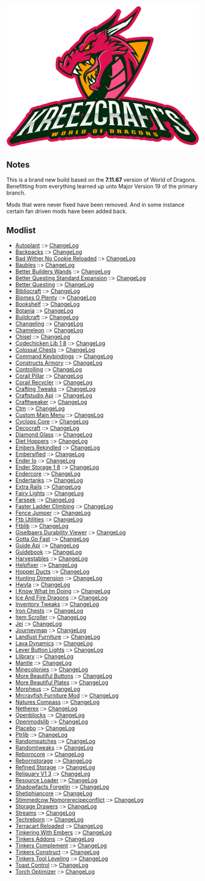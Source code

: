![WORLD OF DRAGONS - Player's Choice LOGO](https://github.com/kreezxil/kreezcraft.com/blob/master/clean-background.png)

## Notes
This is a brand new build based on the **7.11.67** version of World of Dragons. Benefitting from everything learned up unto Major Version 19 of the primary branch.

Mods that were never fixed have been removed. And in some instance certain fan driven mods have been added back.

## Modlist
- [Autoplant](https://www.curseforge.com/minecraft/mc-mods/autoplant) ::> [ChangeLog](https://www.curseforge.com/minecraft/mc-mods/autoplant/files/2432151)
- [Backpacks](https://www.curseforge.com/minecraft/mc-mods/backpacks) ::> [ChangeLog](https://www.curseforge.com/minecraft/mc-mods/backpacks/files/2772382)
- [Bad Wither No Cookie Reloaded](https://www.curseforge.com/minecraft/mc-mods/bad-wither-no-cookie-reloaded) ::> [ChangeLog](https://www.curseforge.com/minecraft/mc-mods/bad-wither-no-cookie-reloaded/files/2638317)
- [Baubles](https://www.curseforge.com/minecraft/mc-mods/baubles) ::> [ChangeLog](https://www.curseforge.com/minecraft/mc-mods/baubles/files/2518667)
- [Better Builders Wands](https://www.curseforge.com/minecraft/mc-mods/better-builders-wands) ::> [ChangeLog](https://www.curseforge.com/minecraft/mc-mods/better-builders-wands/files/2691084)
- [Better Questing Standard Expansion](https://www.curseforge.com/minecraft/mc-mods/better-questing-standard-expansion) ::> [ChangeLog](https://www.curseforge.com/minecraft/mc-mods/better-questing-standard-expansion/files/2828981)
- [Better Questing](https://www.curseforge.com/minecraft/mc-mods/better-questing) ::> [ChangeLog](https://www.curseforge.com/minecraft/mc-mods/better-questing/files/2828947)
- [Bibliocraft](https://www.curseforge.com/minecraft/mc-mods/bibliocraft) ::> [ChangeLog](https://www.curseforge.com/minecraft/mc-mods/bibliocraft/files/2574880)
- [Biomes O Plenty](https://www.curseforge.com/minecraft/mc-mods/biomes-o-plenty) ::> [ChangeLog](https://www.curseforge.com/minecraft/mc-mods/biomes-o-plenty/files/2814040)
- [Bookshelf](https://www.curseforge.com/minecraft/mc-mods/bookshelf) ::> [ChangeLog](https://www.curseforge.com/minecraft/mc-mods/bookshelf/files/2803161)
- [Botania](https://www.curseforge.com/minecraft/mc-mods/botania) ::> [ChangeLog](https://www.curseforge.com/minecraft/mc-mods/botania/files/2782181)
- [Buildcraft](https://www.curseforge.com/minecraft/mc-mods/buildcraft) ::> [ChangeLog](https://www.curseforge.com/minecraft/mc-mods/buildcraft/files/2796760)
- [Changeling](https://www.curseforge.com/minecraft/mc-mods/changeling) ::> [ChangeLog](https://www.curseforge.com/minecraft/mc-mods/changeling/files/2817199)
- [Chameleon](https://www.curseforge.com/minecraft/mc-mods/chameleon) ::> [ChangeLog](https://www.curseforge.com/minecraft/mc-mods/chameleon/files/2450900)
- [Chisel](https://www.curseforge.com/minecraft/mc-mods/chisel) ::> [ChangeLog](https://www.curseforge.com/minecraft/mc-mods/chisel/files/2813538)
- [Codechicken Lib 1 8](https://www.curseforge.com/minecraft/mc-mods/codechicken-lib-1-8) ::> [ChangeLog](https://www.curseforge.com/minecraft/mc-mods/codechicken-lib-1-8/files/2779848)
- [Colossal Chests](https://www.curseforge.com/minecraft/mc-mods/colossal-chests) ::> [ChangeLog](https://www.curseforge.com/minecraft/mc-mods/colossal-chests/files/2718588)
- [Command Keybindings](https://www.curseforge.com/minecraft/mc-mods/command-keybindings) ::> [ChangeLog](https://www.curseforge.com/minecraft/mc-mods/command-keybindings/files/2804601)
- [Constructs Armory](https://www.curseforge.com/minecraft/mc-mods/constructs-armory) ::> [ChangeLog](https://www.curseforge.com/minecraft/mc-mods/constructs-armory/files/2821527)
- [Controlling](https://www.curseforge.com/minecraft/mc-mods/controlling) ::> [ChangeLog](https://www.curseforge.com/minecraft/mc-mods/controlling/files/2731319)
- [Corail Pillar](https://www.curseforge.com/minecraft/mc-mods/corail-pillar) ::> [ChangeLog](https://www.curseforge.com/minecraft/mc-mods/corail-pillar/files/2631798)
- [Corail Recycler](https://www.curseforge.com/minecraft/mc-mods/corail-recycler) ::> [ChangeLog](https://www.curseforge.com/minecraft/mc-mods/corail-recycler/files/2753557)
- [Crafting Tweaks](https://www.curseforge.com/minecraft/mc-mods/crafting-tweaks) ::> [ChangeLog](https://www.curseforge.com/minecraft/mc-mods/crafting-tweaks/files/2562139)
- [Craftstudio Api](https://www.curseforge.com/minecraft/mc-mods/craftstudio-api) ::> [ChangeLog](https://www.curseforge.com/minecraft/mc-mods/craftstudio-api/files/2661859)
- [Crafttweaker](https://www.curseforge.com/minecraft/mc-mods/crafttweaker) ::> [ChangeLog](https://www.curseforge.com/minecraft/mc-mods/crafttweaker/files/2724129)
- [Ctm](https://www.curseforge.com/minecraft/mc-mods/ctm) ::> [ChangeLog](https://www.curseforge.com/minecraft/mc-mods/ctm/files/2832564)
- [Custom Main Menu](https://www.curseforge.com/minecraft/mc-mods/custom-main-menu) ::> [ChangeLog](https://www.curseforge.com/minecraft/mc-mods/custom-main-menu/files/2638282)
- [Cyclops Core](https://www.curseforge.com/minecraft/mc-mods/cyclops-core) ::> [ChangeLog](https://www.curseforge.com/minecraft/mc-mods/cyclops-core/files/2831241)
- [Decocraft](https://www.curseforge.com/minecraft/mc-mods/decocraft) ::> [ChangeLog](https://www.curseforge.com/minecraft/mc-mods/decocraft/files/2777813)
- [Diamond Glass](https://www.curseforge.com/minecraft/mc-mods/diamond-glass) ::> [ChangeLog](https://www.curseforge.com/minecraft/mc-mods/diamond-glass/files/2693747)
- [Diet Hoppers](https://www.curseforge.com/minecraft/mc-mods/diet-hoppers) ::> [ChangeLog](https://www.curseforge.com/minecraft/mc-mods/diet-hoppers/files/2482543)
- [Embers Rekindled](https://www.curseforge.com/minecraft/mc-mods/embers-rekindled) ::> [ChangeLog](https://www.curseforge.com/minecraft/mc-mods/embers-rekindled/files/2697221)
- [Embersified](https://www.curseforge.com/minecraft/mc-mods/embersified) ::> [ChangeLog](https://www.curseforge.com/minecraft/mc-mods/embersified/files/2621911)
- [Ender Io](https://www.curseforge.com/minecraft/mc-mods/ender-io) ::> [ChangeLog](https://www.curseforge.com/minecraft/mc-mods/ender-io/files/2809869)
- [Ender Storage 1 8](https://www.curseforge.com/minecraft/mc-mods/ender-storage-1-8) ::> [ChangeLog](https://www.curseforge.com/minecraft/mc-mods/ender-storage-1-8/files/2755787)
- [Endercore](https://www.curseforge.com/minecraft/mc-mods/endercore) ::> [ChangeLog](https://www.curseforge.com/minecraft/mc-mods/endercore/files/2822401)
- [Endertanks](https://www.curseforge.com/minecraft/mc-mods/endertanks) ::> [ChangeLog](https://www.curseforge.com/minecraft/mc-mods/endertanks/files/2664673)
- [Extra Rails](https://www.curseforge.com/minecraft/mc-mods/extra-rails) ::> [ChangeLog](https://www.curseforge.com/minecraft/mc-mods/extra-rails/files/2441517)
- [Fairy Lights](https://www.curseforge.com/minecraft/mc-mods/fairy-lights) ::> [ChangeLog](https://www.curseforge.com/minecraft/mc-mods/fairy-lights/files/2738484)
- [Farseek](https://www.curseforge.com/minecraft/mc-mods/farseek) ::> [ChangeLog](https://www.curseforge.com/minecraft/mc-mods/farseek/files/2832659)
- [Faster Ladder Climbing](https://www.curseforge.com/minecraft/mc-mods/faster-ladder-climbing) ::> [ChangeLog](https://www.curseforge.com/minecraft/mc-mods/faster-ladder-climbing/files/2512758)
- [Fence Jumper](https://www.curseforge.com/minecraft/mc-mods/fence-jumper) ::> [ChangeLog](https://www.curseforge.com/minecraft/mc-mods/fence-jumper/files/2591087)
- [Ftb Utilities](https://www.curseforge.com/minecraft/mc-mods/ftb-utilities) ::> [ChangeLog](https://www.curseforge.com/minecraft/mc-mods/ftb-utilities/files/2835289)
- [Ftblib](https://www.curseforge.com/minecraft/mc-mods/ftblib) ::> [ChangeLog](https://www.curseforge.com/minecraft/mc-mods/ftblib/files/2832410)
- [Giselbaers Durability Viewer](https://www.curseforge.com/minecraft/mc-mods/giselbaers-durability-viewer) ::> [ChangeLog](https://www.curseforge.com/minecraft/mc-mods/giselbaers-durability-viewer/files/2533615)
- [Gotta Go Fast](https://www.curseforge.com/minecraft/mc-mods/gotta-go-fast) ::> [ChangeLog](https://www.curseforge.com/minecraft/mc-mods/gotta-go-fast/files/2553444)
- [Guide Api](https://www.curseforge.com/minecraft/mc-mods/guide-api) ::> [ChangeLog](https://www.curseforge.com/minecraft/mc-mods/guide-api/files/2645992)
- [Guidebook](https://www.curseforge.com/minecraft/mc-mods/guidebook) ::> [ChangeLog](https://www.curseforge.com/minecraft/mc-mods/guidebook/files/2727861)
- [Harvestables](https://www.curseforge.com/minecraft/mc-mods/harvestables) ::> [ChangeLog](https://www.curseforge.com/minecraft/mc-mods/harvestables/files/2482225)
- [Helpfixer](https://www.curseforge.com/minecraft/mc-mods/helpfixer) ::> [ChangeLog](https://www.curseforge.com/minecraft/mc-mods/helpfixer/files/2479308)
- [Hopper Ducts](https://www.curseforge.com/minecraft/mc-mods/hopper-ducts) ::> [ChangeLog](https://www.curseforge.com/minecraft/mc-mods/hopper-ducts/files/2454832)
- [Hunting Dimension](https://www.curseforge.com/minecraft/mc-mods/hunting-dimension) ::> [ChangeLog](https://www.curseforge.com/minecraft/mc-mods/hunting-dimension/files/2827894)
- [Hwyla](https://www.curseforge.com/minecraft/mc-mods/hwyla) ::> [ChangeLog](https://www.curseforge.com/minecraft/mc-mods/hwyla/files/2568751)
- [I Know What Im Doing](https://www.curseforge.com/minecraft/mc-mods/i-know-what-im-doing) ::> [ChangeLog](https://www.curseforge.com/minecraft/mc-mods/i-know-what-im-doing/files/2469710)
- [Ice And Fire Dragons](https://www.curseforge.com/minecraft/mc-mods/ice-and-fire-dragons) ::> [ChangeLog](https://www.curseforge.com/minecraft/mc-mods/ice-and-fire-dragons/files/2803425)
- [Inventory Tweaks](https://www.curseforge.com/minecraft/mc-mods/inventory-tweaks) ::> [ChangeLog](https://www.curseforge.com/minecraft/mc-mods/inventory-tweaks/files/2670367)
- [Iron Chests](https://www.curseforge.com/minecraft/mc-mods/iron-chests) ::> [ChangeLog](https://www.curseforge.com/minecraft/mc-mods/iron-chests/files/2747935)
- [Item Scroller](https://www.curseforge.com/minecraft/mc-mods/item-scroller) ::> [ChangeLog](https://www.curseforge.com/minecraft/mc-mods/item-scroller/files/2581199)
- [Jei](https://www.curseforge.com/minecraft/mc-mods/jei) ::> [ChangeLog](https://www.curseforge.com/minecraft/mc-mods/jei/files/2822849)
- [Journeymap](https://www.curseforge.com/minecraft/mc-mods/journeymap) ::> [ChangeLog](https://www.curseforge.com/minecraft/mc-mods/journeymap/files/2835429)
- [Landlust Furniture](https://www.curseforge.com/minecraft/mc-mods/landlust-furniture) ::> [ChangeLog](https://www.curseforge.com/minecraft/mc-mods/landlust-furniture/files/2522996)
- [Lava Dynamics](https://www.curseforge.com/minecraft/mc-mods/lava-dynamics) ::> [ChangeLog](https://www.curseforge.com/minecraft/mc-mods/lava-dynamics/files/2815114)
- [Lever Button Lights](https://www.curseforge.com/minecraft/mc-mods/lever-button-lights) ::> [ChangeLog](https://www.curseforge.com/minecraft/mc-mods/lever-button-lights/files/2573710)
- [Llibrary](https://www.curseforge.com/minecraft/mc-mods/llibrary) ::> [ChangeLog](https://www.curseforge.com/minecraft/mc-mods/llibrary/files/2704186)
- [Mantle](https://www.curseforge.com/minecraft/mc-mods/mantle) ::> [ChangeLog](https://www.curseforge.com/minecraft/mc-mods/mantle/files/2713386)
- [Minecolonies](https://www.curseforge.com/minecraft/mc-mods/minecolonies) ::> [ChangeLog](https://www.curseforge.com/minecraft/mc-mods/minecolonies/files/2835724)
- [More Beautiful Buttons](https://www.curseforge.com/minecraft/mc-mods/more-beautiful-buttons) ::> [ChangeLog](https://www.curseforge.com/minecraft/mc-mods/more-beautiful-buttons/files/2563092)
- [More Beautiful Plates](https://www.curseforge.com/minecraft/mc-mods/more-beautiful-plates) ::> [ChangeLog](https://www.curseforge.com/minecraft/mc-mods/more-beautiful-plates/files/2482063)
- [Morpheus](https://www.curseforge.com/minecraft/mc-mods/morpheus) ::> [ChangeLog](https://www.curseforge.com/minecraft/mc-mods/morpheus/files/2664449)
- [Mrcrayfish Furniture Mod](https://www.curseforge.com/minecraft/mc-mods/mrcrayfish-furniture-mod) ::> [ChangeLog](https://www.curseforge.com/minecraft/mc-mods/mrcrayfish-furniture-mod/files/2749993)
- [Natures Compass](https://www.curseforge.com/minecraft/mc-mods/natures-compass) ::> [ChangeLog](https://www.curseforge.com/minecraft/mc-mods/natures-compass/files/2835692)
- [Netherex](https://www.curseforge.com/minecraft/mc-mods/netherex) ::> [ChangeLog](https://www.curseforge.com/minecraft/mc-mods/netherex/files/2783989)
- [Openblocks](https://www.curseforge.com/minecraft/mc-mods/openblocks) ::> [ChangeLog](https://www.curseforge.com/minecraft/mc-mods/openblocks/files/2699056)
- [Openmodslib](https://www.curseforge.com/minecraft/mc-mods/openmodslib) ::> [ChangeLog](https://www.curseforge.com/minecraft/mc-mods/openmodslib/files/2699055)
- [Placebo](https://www.curseforge.com/minecraft/mc-mods/placebo) ::> [ChangeLog](https://www.curseforge.com/minecraft/mc-mods/placebo/files/2694382)
- [Ptrlib](https://www.curseforge.com/minecraft/mc-mods/ptrlib) ::> [ChangeLog](https://www.curseforge.com/minecraft/mc-mods/ptrlib/files/2685154)
- [Randompatches](https://www.curseforge.com/minecraft/mc-mods/randompatches) ::> [ChangeLog](https://www.curseforge.com/minecraft/mc-mods/randompatches/files/2831330)
- [Randomtweaks](https://www.curseforge.com/minecraft/mc-mods/randomtweaks) ::> [ChangeLog](https://www.curseforge.com/minecraft/mc-mods/randomtweaks/files/2758483)
- [Reborncore](https://www.curseforge.com/minecraft/mc-mods/reborncore) ::> [ChangeLog](https://www.curseforge.com/minecraft/mc-mods/reborncore/files/2816362)
- [Rebornstorage](https://www.curseforge.com/minecraft/mc-mods/rebornstorage) ::> [ChangeLog](https://www.curseforge.com/minecraft/mc-mods/rebornstorage/files/2833871)
- [Refined Storage](https://www.curseforge.com/minecraft/mc-mods/refined-storage) ::> [ChangeLog](https://www.curseforge.com/minecraft/mc-mods/refined-storage/files/2745458)
- [Reliquary V1 3](https://www.curseforge.com/minecraft/mc-mods/reliquary-v1-3) ::> [ChangeLog](https://www.curseforge.com/minecraft/mc-mods/reliquary-v1-3/files/2761319)
- [Resource Loader](https://www.curseforge.com/minecraft/mc-mods/resource-loader) ::> [ChangeLog](https://www.curseforge.com/minecraft/mc-mods/resource-loader/files/2477566)
- [Shadowfacts Forgelin](https://www.curseforge.com/minecraft/mc-mods/shadowfacts-forgelin) ::> [ChangeLog](https://www.curseforge.com/minecraft/mc-mods/shadowfacts-forgelin/files/2785465)
- [Shetiphiancore](https://www.curseforge.com/minecraft/mc-mods/shetiphiancore) ::> [ChangeLog](https://www.curseforge.com/minecraft/mc-mods/shetiphiancore/files/2661618)
- [Stimmedcow Nomorerecipeconflict](https://www.curseforge.com/minecraft/mc-mods/stimmedcow-nomorerecipeconflict) ::> [ChangeLog](https://www.curseforge.com/minecraft/mc-mods/stimmedcow-nomorerecipeconflict/files/2671230)
- [Storage Drawers](https://www.curseforge.com/minecraft/mc-mods/storage-drawers) ::> [ChangeLog](https://www.curseforge.com/minecraft/mc-mods/storage-drawers/files/2777929)
- [Streams](https://www.curseforge.com/minecraft/mc-mods/streams) ::> [ChangeLog](https://www.curseforge.com/minecraft/mc-mods/streams/files/2707706)
- [Techreborn](https://www.curseforge.com/minecraft/mc-mods/techreborn) ::> [ChangeLog](https://www.curseforge.com/minecraft/mc-mods/techreborn/files/2816366)
- [Terracart Reloaded](https://www.curseforge.com/minecraft/mc-mods/terracart-reloaded) ::> [ChangeLog](https://www.curseforge.com/minecraft/mc-mods/terracart-reloaded/files/2539136)
- [Tinkering With Embers](https://www.curseforge.com/minecraft/mc-mods/tinkering-with-embers) ::> [ChangeLog](https://www.curseforge.com/minecraft/mc-mods/tinkering-with-embers/files/2636808)
- [Tinkers Addons](https://www.curseforge.com/minecraft/mc-mods/tinkers-addons) ::> [ChangeLog](https://www.curseforge.com/minecraft/mc-mods/tinkers-addons/files/2476626)
- [Tinkers Complement](https://www.curseforge.com/minecraft/mc-mods/tinkers-complement) ::> [ChangeLog](https://www.curseforge.com/minecraft/mc-mods/tinkers-complement/files/2727094)
- [Tinkers Construct](https://www.curseforge.com/minecraft/mc-mods/tinkers-construct) ::> [ChangeLog](https://www.curseforge.com/minecraft/mc-mods/tinkers-construct/files/2809406)
- [Tinkers Tool Leveling](https://www.curseforge.com/minecraft/mc-mods/tinkers-tool-leveling) ::> [ChangeLog](https://www.curseforge.com/minecraft/mc-mods/tinkers-tool-leveling/files/2630860)
- [Toast Control](https://www.curseforge.com/minecraft/mc-mods/toast-control) ::> [ChangeLog](https://www.curseforge.com/minecraft/mc-mods/toast-control/files/2707353)
- [Torch Optimizer](https://www.curseforge.com/minecraft/mc-mods/torch-optimizer) ::> [ChangeLog](https://www.curseforge.com/minecraft/mc-mods/torch-optimizer/files/2700075)
